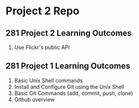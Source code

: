 # Project 2 Repo

<h2>281 Project 2 Learning
Outcomes</h2>

1. Use Flickr's public API

<h2>281 Project 1
Learning Outcomes</h2>

1. Basic Unix Shell commands
2. Install and Configure Git using the Unix Shell
3. Basic Git Commands (add, commit, push, clone)
4. Github overview
